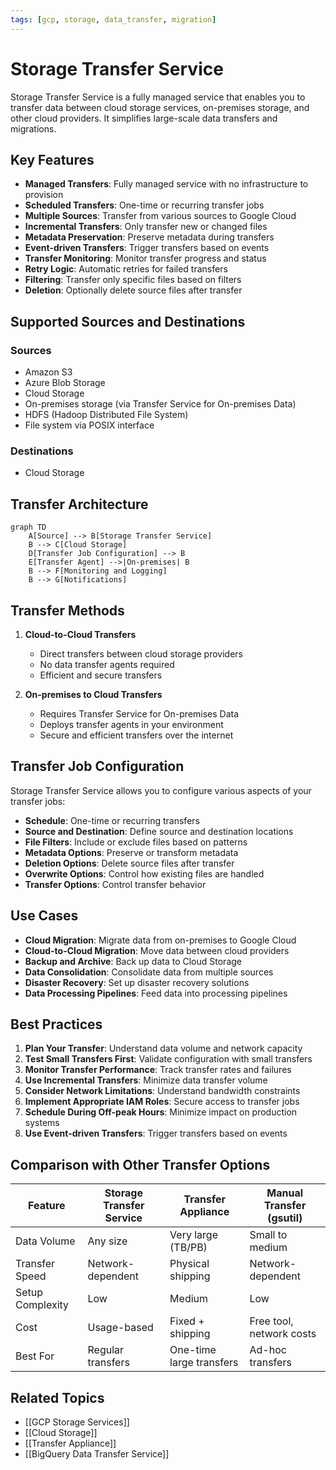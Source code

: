 ```yaml
---
tags: [gcp, storage, data_transfer, migration]
---
```


# Storage Transfer Service

Storage Transfer Service is a fully managed service that enables you to transfer data between cloud storage services, on-premises storage, and other cloud providers. It simplifies large-scale data transfers and migrations.

## Key Features

- **Managed Transfers**: Fully managed service with no infrastructure to provision
- **Scheduled Transfers**: One-time or recurring transfer jobs
- **Multiple Sources**: Transfer from various sources to Google Cloud
- **Incremental Transfers**: Only transfer new or changed files
- **Metadata Preservation**: Preserve metadata during transfers
- **Event-driven Transfers**: Trigger transfers based on events
- **Transfer Monitoring**: Monitor transfer progress and status
- **Retry Logic**: Automatic retries for failed transfers
- **Filtering**: Transfer only specific files based on filters
- **Deletion**: Optionally delete source files after transfer

## Supported Sources and Destinations

### Sources
- Amazon S3
- Azure Blob Storage
- Cloud Storage
- On-premises storage (via Transfer Service for On-premises Data)
- HDFS (Hadoop Distributed File System)
- File system via POSIX interface

### Destinations
- Cloud Storage

## Transfer Architecture

```mermaid
graph TD
    A[Source] --> B[Storage Transfer Service]
    B --> C[Cloud Storage]
    D[Transfer Job Configuration] --> B
    E[Transfer Agent] -->|On-premises| B
    B --> F[Monitoring and Logging]
    B --> G[Notifications]
```

## Transfer Methods

1. **Cloud-to-Cloud Transfers**
   - Direct transfers between cloud storage providers
   - No data transfer agents required
   - Efficient and secure transfers

2. **On-premises to Cloud Transfers**
   - Requires Transfer Service for On-premises Data
   - Deploys transfer agents in your environment
   - Secure and efficient transfers over the internet

## Transfer Job Configuration

Storage Transfer Service allows you to configure various aspects of your transfer jobs:

- **Schedule**: One-time or recurring transfers
- **Source and Destination**: Define source and destination locations
- **File Filters**: Include or exclude files based on patterns
- **Metadata Options**: Preserve or transform metadata
- **Deletion Options**: Delete source files after transfer
- **Overwrite Options**: Control how existing files are handled
- **Transfer Options**: Control transfer behavior

## Use Cases

- **Cloud Migration**: Migrate data from on-premises to Google Cloud
- **Cloud-to-Cloud Migration**: Move data between cloud providers
- **Backup and Archive**: Back up data to Cloud Storage
- **Data Consolidation**: Consolidate data from multiple sources
- **Disaster Recovery**: Set up disaster recovery solutions
- **Data Processing Pipelines**: Feed data into processing pipelines

## Best Practices

1. **Plan Your Transfer**: Understand data volume and network capacity
2. **Test Small Transfers First**: Validate configuration with small transfers
3. **Monitor Transfer Performance**: Track transfer rates and failures
4. **Use Incremental Transfers**: Minimize data transfer volume
5. **Consider Network Limitations**: Understand bandwidth constraints
6. **Implement Appropriate IAM Roles**: Secure access to transfer jobs
7. **Schedule During Off-peak Hours**: Minimize impact on production systems
8. **Use Event-driven Transfers**: Trigger transfers based on events

## Comparison with Other Transfer Options

| Feature | Storage Transfer Service | Transfer Appliance | Manual Transfer (gsutil) |
|---------|-------------------------|-------------------|------------------------|
| Data Volume | Any size | Very large (TB/PB) | Small to medium |
| Transfer Speed | Network-dependent | Physical shipping | Network-dependent |
| Setup Complexity | Low | Medium | Low |
| Cost | Usage-based | Fixed + shipping | Free tool, network costs |
| Best For | Regular transfers | One-time large transfers | Ad-hoc transfers |

## Related Topics
- [[GCP Storage Services]]
- [[Cloud Storage]]
- [[Transfer Appliance]]
- [[BigQuery Data Transfer Service]]

